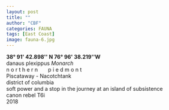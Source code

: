 ```yaml
---
layout: post
title: ""
author: "CBF"
categories: FAUNA
tags: [East Coast]
image: fauna-6.jpg
---
```

**38° 91' 42.898'' N 76° 96' 38.219''W**<br>
danaus plexippus  *Monarch* <br> 
n o r t h e r n &nbsp; &nbsp; &nbsp; p i e d m o n t <br>
Piscataway - Nacotchtank <br>
district of columbia <br>
soft power and a stop in the journey at an island of subsistence  <br>
canon rebel T6i <br>
2018
